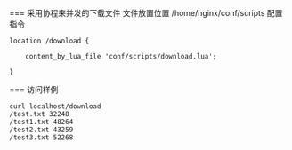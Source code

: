 ===
采用协程来并发的下载文件
文件放置位置 /home/nginx/conf/scripts
配置指令

```
location /download {

    content_by_lua_file 'conf/scripts/download.lua';
    
}
```
===
访问样例
```
curl localhost/download
/test.txt 32248
/test1.txt 48264
/test2.txt 43259
/test3.txt 52268
```
